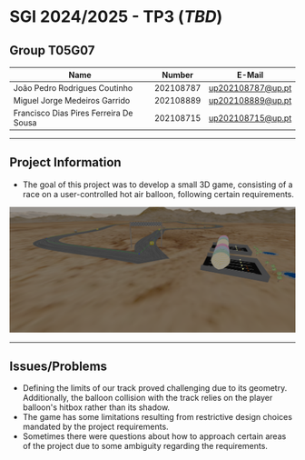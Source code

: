 # SGI 2024/2025 - TP3 (***TBD***)

## Group T05G07

| Name             | Number    | E-Mail             |
| ---------------- | --------- | ------------------ |
| João Pedro Rodrigues Coutinho         | 202108787 | up202108787@up.pt                |
| Miguel Jorge Medeiros Garrido         | 202108889 | up202108889@up.pt                |
| Francisco Dias Pires Ferreira De Sousa         | 202108715 | up202108715@up.pt                |

----
## Project Information

- The goal of this project was to develop a small 3D game, consisting of a race on a user-controlled hot air balloon, following certain requirements.

<div align="center">

![Scene](utils/scene_print.png)
</div>

----
## Issues/Problems

- Defining the limits of our track proved challenging due to its geometry. Additionally, the balloon collision with the track relies on the player balloon's hitbox rather than its shadow.
- The game has some limitations resulting from restrictive design choices mandated by the project requirements.
- Sometimes there were questions about how to approach certain areas of the project due to some ambiguity regarding the requirements.
